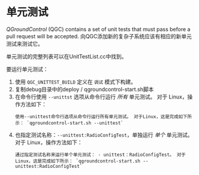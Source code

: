 # 单元测试

_QGroundControl_ (QGC) contains a set of unit tests that must pass before a pull request will be accepted. 向QGC添加新的复杂子系统应该有相应的新单元测试来测试它。

单元测试的完整列表可以在UnitTestList.cc中找到。

要运行单元测试：

1. 使用 `QGC_UNITTEST_BUILD` 定义在 `调试` 模式下构建。
2. 复制debug目录中的deploy / qgroundcontrol-start.sh脚本
3. 在命令行使用 `--unittst` 选项从命令行运行 _所有_ 单元测试。
   对于 Linux，操作方法如下：
   ```
   使用--unittest命令行选项从命令行运行所有单元测试。 对于Linux，这是完成如下所示： `qgroundcontrol-start.sh --unittest`
   ```
4. 也指定测试名称：`--unittest:RadioConfigTest`，单独运行 _单个_ 单元测试。
   对于 Linux，操作方法如下：
   ```
   通过指定测试名称来运行单个单元测试： - unittest：RadioConfigTest。 对于Linux，这是完成如下所示： `qgroundcontrol-start.sh --unittest:RadioConfigTest`
   ```
